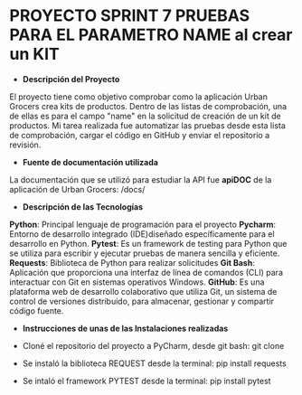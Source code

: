 # PROYECTO SPRINT 7 PRUEBAS PARA EL PARAMETRO NAME al crear un KIT

- **Descripción del Proyecto**

 El proyecto tiene como objetivo comprobar como la aplicación Urban Grocers crea kits de productos. Dentro de las listas de comprobación,
 una de ellas es para el campo "name" en la solicitud de creación de un kit de productos. Mi tarea realizada fue automatizar las pruebas desde esta lista de comprobación, cargar el código en GitHub y enviar el repositorio a revisión.

- **Fuente de documentación utilizada**

La documentación que se utilizó para estudiar la API fue **apiDOC** de la aplicación de Urban Grocers: 
<the url of the launched server>/docs/ 

- **Descripción de las Tecnologías**

**Python**: Principal lenguaje de programación para el proyecto
**Pycharm**: Entorno de desarrollo integrado (IDE)diseñado específicamente para el desarrollo en Python.
**Pytest**: Es un framework de testing para Python que se utiliza para escribir y ejecutar pruebas de manera sencilla y eficiente.
**Requests**: Biblioteca de Python para realizar solicitudes
**Git Bash**: Aplicación que proporciona una interfaz de línea de comandos (CLI) para interactuar con Git en sistemas operativos Windows.
**GitHub**: Es una plataforma web de desarrollo colaborativo que utiliza Git, un sistema de control de versiones distribuido, para almacenar, gestionar y compartir código fuente.

- **Instrucciones de unas de las Instalaciones realizadas**
   
* Cloné el repositorio del proyecto a PyCharm, desde git bash: 
     git clone <URL DEL REPOSITORIO>

* Se instaló la biblioteca REQUEST desde la terminal:
     pip install requests

* Se intaló el framework PYTEST desde la terminal:
     pip install pytest



